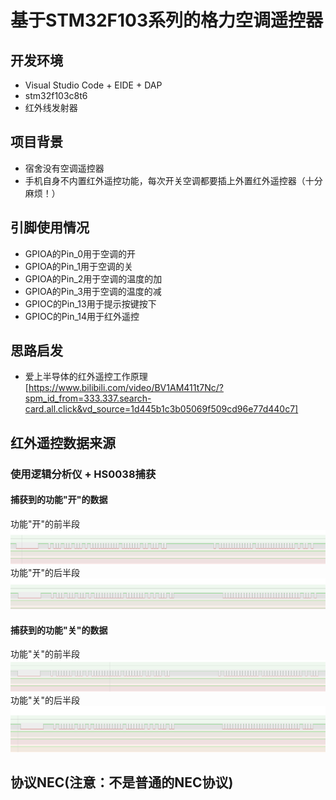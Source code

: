 # 基于STM32F103系列的格力空调遥控器
## 开发环境
+ Visual Studio Code + EIDE + DAP
+ stm32f103c8t6
+ 红外线发射器
## 项目背景
+ 宿舍没有空调遥控器
+ 手机自身不内置红外遥控功能，每次开关空调都要插上外置红外遥控器（十分麻烦！）
## 引脚使用情况
+ GPIOA的Pin_0用于空调的开
+ GPIOA的Pin_1用于空调的关
+ GPIOA的Pin_2用于空调的温度的加
+ GPIOA的Pin_3用于空调的温度的减
+ GPIOC的Pin_13用于提示按键按下
+ GPIOC的Pin_14用于红外遥控
## 思路启发
+ 爱上半导体的红外遥控工作原理[https://www.bilibili.com/video/BV1AM411t7Nc/?spm_id_from=333.337.search-card.all.click&vd_source=1d445b1c3b05069f509cd96e77d440c7]
## 红外遥控数据来源
### 使用逻辑分析仪 + HS0038捕获
#### 捕获到的功能"开"的数据
功能"开"的前半段
![开的前半段](/IR_Data/Start_Befor.png)
功能"开"的后半段
![开的后半段](/IR_Data/Start_After.png)
#### 捕获到的功能"关"的数据
功能"关"的前半段
![关的前半段](/IR_Data/Stop_Befor.png)
功能"关"的后半段
![关的后半段](/IR_Data/Stop_After.png)
## 协议NEC(注意：不是普通的NEC协议)            